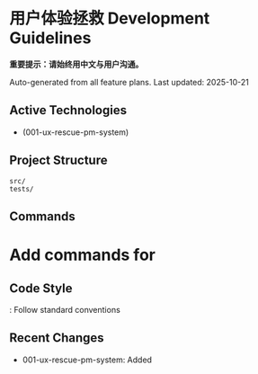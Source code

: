 # 用户体验拯救 Development Guidelines

**重要提示：请始终用中文与用户沟通。**

Auto-generated from all feature plans. Last updated: 2025-10-21

## Active Technologies
- (001-ux-rescue-pm-system)

## Project Structure
```
src/
tests/
```

## Commands
# Add commands for 

## Code Style
: Follow standard conventions

## Recent Changes
- 001-ux-rescue-pm-system: Added

<!-- MANUAL ADDITIONS START -->
<!-- MANUAL ADDITIONS END -->
